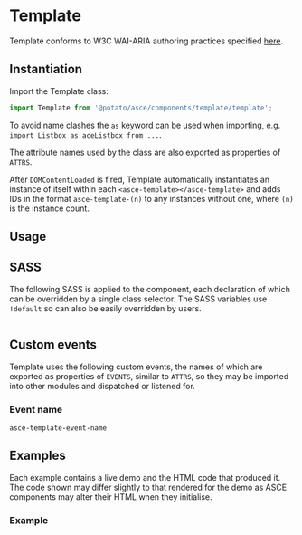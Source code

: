 <!-- TODO: Replace 'Template', 'TEMPLATE' and 'template' with actual values -->
# Template

<!-- DESCRIBE COMPONENT AND ITS FUNCTIONALITY HERE -->

<!-- TODO: Replace '<w3c-component-name>' -->
Template conforms to W3C WAI-ARIA authoring practices specified [here](https://www.w3.org/TR/wai-aria-practices-1.1/#<w3c-component-name>).


## Instantiation

Import the Template class:

```js
import Template from '@potato/asce/components/template/template';
```

To avoid name clashes the `as` keyword can be used when importing, e.g. `import Listbox as aceListbox from ...`.
<!-- TODO: If no ATTRS are exported then remove following sentence -->
The attribute names used by the class are also exported as properties of `ATTRS`.

After `DOMContentLoaded` is fired, Template automatically instantiates an instance of itself within each `<asce-template></asce-template>` and adds IDs in the format `asce-template-(n)` to any instances without one, where `(n)` is the instance count.


## Usage

<!-- ADD USAGE AND INTERACTION INSTRUCTIONS HERE -->



## SASS

The following SASS is applied to the component, each declaration of which can be overridden by a single class selector. <!-- TODO: If no SASS variables used remove following sentence --> The SASS variables use `!default` so can also be easily overridden by users. 

```scss
```


## Custom events
<!-- TODO: If only one event used remove plural -->
<!-- TODO: Remove or keep 'dispatched' and 'listened for' as appropriate -->
Template uses the following custom events, the names of which are exported as properties of `EVENTS`, similar to `ATTRS`, so they may be imported into other modules and dispatched or listened for.


<!-- TODO: Replace 'Event name' with a descriptive name -->
### Event name

<!-- TODO: Replace 'template-event-name' with actual value -->
`asce-template-event-name`

<!-- DESCRIBE EVENT HERE AND SPECIFY IF ITS DISPATCHED OR LISTENED FOR -->

<!-- DESCRIBE EACH PROPERTY OF THE 'detail' OBJECT -->
<!-- 
```js
'detail': {
  'id': // ID of Template
}
```
-->


## Examples

Each example contains a live demo and the HTML code that produced it. The code shown may differ slightly to that rendered for the demo as ASCE components may alter their HTML when they initialise.


<!-- TODO: Replace 'Example' with more descriptive name -->
### Example

<!-- DESCRIBE WHAT THE EXAMPLE SHOWS AND WHY IT SHOULD BE USED THAT WAY HERE -->

<!-- INCLUDE AN EMPTY HTML CODE BLOCK FOR EACH EXAMPLE -->
<!--
```html
```
-->
